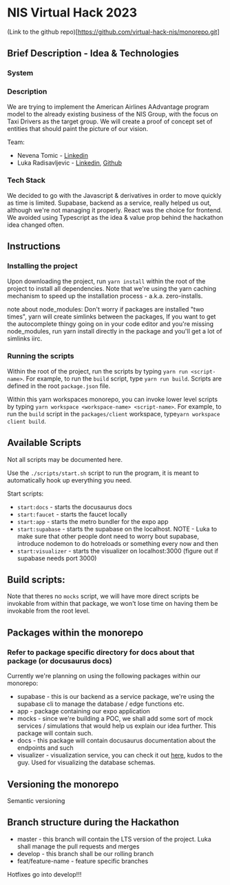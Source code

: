 # NIS Virtual Hack 2023

(Link to the github repo)[https://github.com/virtual-hack-nis/monorepo.git]

## Brief Description - Idea & Technologies 

### System

### Description

We are trying to implement the American Airlines AAdvantage program model to the already existing business of the NIS Group, with the focus on Taxi Drivers as the target group. We will create a proof of concept set of entities that should paint the picture of our vision.

Team:
- Nevena Tomic - [Linkedin](https://www.linkedin.com/in/nevena-tomic-762b121b9/)
- Luka Radisavljevic - [Linkedin](https://www.linkedin.com/in/luka-radisavljevic/), [Github](https://github.com/Madjarx)

### Tech Stack

We decided to go with the Javascript & derivatives in order to move quickly as time is limited. Supabase, backend as a service, really helped us out, although we're not managing it properly. React was the choice for frontend. We avoided using Typescript as the idea & value prop behind the hackathon idea changed often.

## Instructions

### Installing the project

Upon downloading the project, run `yarn install` within the root of the project to install all dependencies. Note that we're using the yarn caching mechanism to speed up the installation process - a.k.a. zero-installs.

note about node_modules:
Don't worry if packages are installed "two times", yarn will create simlinks between the packages, If you want to get the autocomplete thingy going on in your code editor and you're missing node_modules, run yarn install directly in the package and you'll get a lot of simlinks iirc.

### Running the scripts

Within the root of the project, run the scripts by typing `yarn run <script-name>`. For example, to run the `build` script, type `yarn run build`. Scripts are defined in the root `package.json` file.

Within this yarn workspaces monorepo, you can invoke lower level scripts by typing `yarn workspace <workspace-name> <script-name>`. For example, to run the `build` script in the `packages/client` workspace, type`yarn workspace client build`.

## Available Scripts

Not all scripts may be documented here.

Use the `./scripts/start.sh` script to run the program, it is meant to automatically hook up everything you need.

Start scripts:
- `start:docs` - starts the docusaurus docs
- `start:faucet` - starts the faucet locally
- `start:app` - starts the metro bundler for the expo app
- `start:supabase` - starts the supabase on the localhost. NOTE - Luka to make sure that other people dont need to worry bout supabase, introduce nodemon to do hotreloads or something every now and then
- `start:visualizer` - starts the visualizer on localhost:3000 (figure out if supabase needs port 3000)

Build scripts:
- 

Note that theres no `mocks` script, we will have more direct scripts be invokable from within that package, we won't lose time on having them be invokable from the root level.

## Packages within the monorepo

### Refer to package specific directory for docs about that package (or docusaurus docs)

Currently we're planning on using the following packages within our monorepo:
- supabase - this is our backend as a service package, we're using the supabase cli to manage the database / edge functions etc.
- app - package containing our expo application
- mocks - since we're building a POC, we shall add some sort of mock services / simulations that would help us explain our idea further. This package will contain such.
- docs - this package will contain docusaurus documentation about the endpoints and such
- visualizer - visualization service, you can check it out [here](https://github.com/zernonia/supabase-schema), kudos to the guy. Used for visualizing the database schemas.

## Versioning the monorepo

Semantic versioning

## Branch structure during the Hackathon
- master - this branch will contain the LTS version of the project. Luka shall manage the pull requests and merges
- develop - this branch shall be our rolling branch
- feat/feature-name - feature specific branches

Hotfixes go into develop!!!